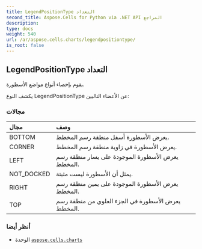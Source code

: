 ```yaml
---
title: LegendPositionType التعداد
second_title: Aspose.Cells for Python via .NET API المراجع
description:
type: docs
weight: 540
url: /ar/aspose.cells.charts/legendpositiontype/
is_root: false
---
```

##  LegendPositionType التعداد
يقوم بإحصاء أنواع مواضع الأسطورة.



يكشف النوع LegendPositionType عن الأعضاء التاليين:

###  مجالات
| مجال| وصف|
| :- | :- |
| BOTTOM | يعرض الأسطورة أسفل منطقة رسم المخطط.|
| CORNER | يعرض الأسطورة في زاوية منطقة رسم المخطط.|
| LEFT | يعرض الأسطورة الموجودة على يسار منطقة رسم المخطط.|
| NOT_DOCKED | يمثل أن الأسطورة ليست مثبتة.|
| RIGHT | يعرض الأسطورة الموجودة على يمين منطقة رسم المخطط.|
| TOP | يعرض الأسطورة في الجزء العلوي من منطقة رسم المخطط.|



###  أنظر أيضا
* الوحدة [`aspose.cells.charts`](..)
